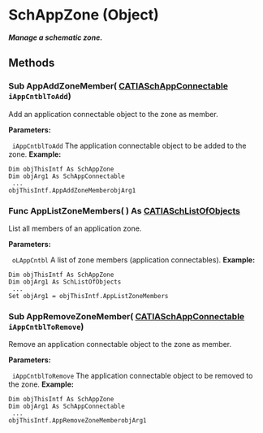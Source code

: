 # SchAppZone (Object)

**_Manage a schematic zone._**

## Methods

### Sub **AppAddZoneMember**( [CATIASchAppConnectable](../CATSchPlatformInterfaces/interface_SchAppConnectable_60005.md)  `iAppCntblToAdd`)

Add an application connectable object to the zone as member.

**Parameters:**

` iAppCntblToAdd`      The application connectable object to be added to the zone.
**Example:**

```VBScript
Dim objThisIntf As SchAppZone
Dim objArg1 As SchAppConnectable
 ...
objThisIntf.AppAddZoneMemberobjArg1

```

### Func **AppListZoneMembers**( ) As [CATIASchListOfObjects](../CATSchPlatformInterfaces/interface_SchListOfObjects_53274.md)

List all members of an application zone.

**Parameters:**

` oLAppCntbl`      A list of zone members (application connectables).
**Example:**

```VBScript
Dim objThisIntf As SchAppZone
Dim objArg1 As SchListOfObjects
 ...
Set objArg1 = objThisIntf.AppListZoneMembers

```

### Sub **AppRemoveZoneMember**( [CATIASchAppConnectable](../CATSchPlatformInterfaces/interface_SchAppConnectable_60005.md)  `iAppCntblToRemove`)

Remove an application connectable object to the zone as member.

**Parameters:**

` iAppCntblToRemove`      The application connectable object to be removed to the zone.
**Example:**

```VBScript
Dim objThisIntf As SchAppZone
Dim objArg1 As SchAppConnectable
 ...
objThisIntf.AppRemoveZoneMemberobjArg1

```